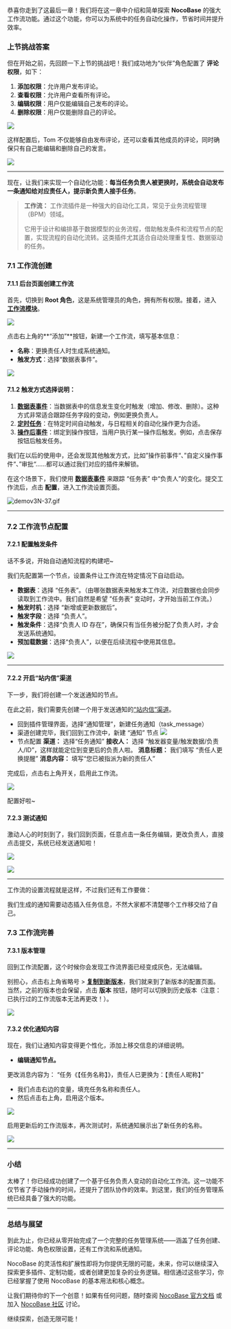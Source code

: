 恭喜你走到了这最后一章！我们将在这一章中介绍和简单探索 **NocoBase** 的强大工作流功能。通过这个功能，你可以为系统中的任务自动化操作，节省时间并提升效率。

### 上节挑战答案

但在开始之前，先回顾一下上节的挑战吧！我们成功地为“伙伴”角色配置了 **评论权限**，如下：

1. **添加权限**：允许用户发布评论。
2. **查看权限**：允许用户查看所有评论。
3. **编辑权限**：用户仅能编辑自己发布的评论。
4. **删除权限**：用户仅能删除自己的评论。

![](https://static-docs.nocobase.com/Solution/202410270004241729958664.png)

这样配置后，Tom 不仅能够自由发布评论，还可以查看其他成员的评论，同时确保只有自己能编辑和删除自己的发言。

![](https://static-docs.nocobase.com/Solution/202410270011181729959078.png)

---

现在，让我们来实现一个自动化功能：**每当任务负责人被更换时，系统会自动发布一条通知给对应责任人，提示新负责人接手任务**。

> **工作流：** 工作流插件是一种强大的自动化工具，常见于业务流程管理（BPM）领域。
>
> 它用于设计和编排基于数据模型的业务流程，借助触发条件和流程节点的配置，实现流程的自动化流转。这类插件尤其适合自动处理重复性、数据驱动的任务。

### 7.1 工作流创建

#### 7.1.1 后台页面创建工作流

首先，切换到 **Root 角色**，这是系统管理员的角色，拥有所有权限。接着，进入 [**工作流模块**](https://docs-cn.nocobase.com/handbook/workflow)。

![](https://static-docs.nocobase.com/Solution/202410270015231729959323.png)

点击右上角的**“添加”**按钮，新建一个工作流，填写基本信息：

- **名称**：更换责任人时生成系统通知。
- **触发方式**：选择“数据表事件”。

![](https://static-docs.nocobase.com/Solution/202410270018231729959503.png)

#### 7.1.2 触发方式选择说明：

1. [**数据表事件**](https://docs-cn.nocobase.com/handbook/workflow/triggers/collection)：当数据表中的信息发生变化时触发（增加、修改、删除）。这种方式非常适合跟踪任务字段的变动，例如更换负责人。
2. [**定时任务**](https://docs-cn.nocobase.com/handbook/workflow/triggers/schedule)：在特定时间自动触发，与日程相关的自动化操作更为合适。
3. [**操作后事件**](https://docs-cn.nocobase.com/handbook/workflow/triggers/post-action)：绑定到操作按钮，当用户执行某一操作后触发。例如，点击保存按钮后触发任务。

我们在以后的使用中，还会发现其他触发方式，比如”操作前事件“、”自定义操作事件“、”审批“......都可以通过我们对应的插件来解锁。

在这个场景下，我们使用 [**数据表事件**](https://docs-cn.nocobase.com/handbook/workflow/triggers/collection) 来跟踪 “任务表” 中“负责人”的变化。提交工作流后，点击 **配置**，进入工作流设置页面。

![demov3N-37.gif](https://static-docs.nocobase.com/Solution/demov3N-37.gif)

---

### 7.2 工作流节点配置

#### 7.2.1 配置触发条件

话不多说，开始自动通知流程的构建吧~

我们先配置第一个节点，设置条件让工作流在特定情况下自动启动。

- **数据表**：选择 “任务表”。（由哪张数据表来触发本工作流，对应数据也会同步读取到工作流中。我们自然是希望 ”任务表“ 变动时，才开始当前工作流。）
- **触发时机**：选择 “新增或更新数据后”。
- **触发字段**：选择 “负责人”。
- **触发条件**：选择“负责人 ID 存在”，确保只有当任务被分配了负责人时，才会发送系统通知。
- **预加载数据**：选择“负责人”，以便在后续流程中使用其信息。

![](https://static-docs.nocobase.com/Solution/demov3N-38.gif)

---

#### 7.2.2 开启“站内信”渠道

下一步，我们将创建一个发送通知的节点。

在此之前，我们需要先创建一个用于发送通知的[“站内信”渠道](https://docs-cn.nocobase.com/handbook/notification-in-app-message)。

- 回到插件管理界面，选择“通知管理”，新建任务通知（task_message）
- 渠道创建完毕，我们回到工作流中，新建 “通知” 节点
  ![](https://static-docs.nocobase.com/Solution/demov3N-47N2RN.gif)
- 节点配置
  **渠道：** 选择“任务通知”
  **接收人：** 选择 “触发器变量/触发数据/负责人/ID”，这样就能定位到变更后的负责人啦。
  **消息标题：** 我们填写 “责任人更换提醒”
  **消息内容：** 填写“您已被指派为新的责任人”

完成后，点击右上角开关，启用此工作流。

![](https://static-docs.nocobase.com/Solution/demov3N-48RN.gif)

配置好啦~

#### 7.2.3 测试通知

激动人心的时刻到了，我们回到页面，任意点击一条任务编辑，更改负责人，直接点击提交，系统已经发送通知啦！

![](https://static-docs.nocobase.com/Solution/202410270402331729972953.png)

![](https://static-docs.nocobase.com/Solution/202410270359501729972790.png)

---

工作流的设置流程就是这样，不过我们还有工作要做：

我们生成的通知需要动态插入任务信息，不然大家都不清楚哪个工作移交给了自己。

### 7.3 工作流完善

#### 7.3.1 版本管理

回到工作流配置，这个时候你会发现工作流界面已经变成灰色，无法编辑。

别担心，点击右上角省略号 > [**复制到新版本**](https://docs-cn.nocobase.com/handbook/workflow/advanced/revisions)，我们就来到了新版本的配置页面。当然，之前的版本也会保留，点击 **版本** 按钮，随时可以切换到历史版本（注意：已执行过的工作流版本无法再更改！）。

![](https://static-docs.nocobase.com/Solution/demov3N-49.gif)

#### 7.3.2 优化通知内容

现在，我们让通知内容变得更个性化，添加上移交信息的详细说明。

- **编辑通知节点。**

更改消息内容为：  “任务《【任务名称】》，责任人已更换为：【责任人昵称】”

- 我们点击右边的变量，填充任务名称和责任人。
- 然后点击右上角，启用这个版本。

![](https://static-docs.nocobase.com/Solution/demov3N-50RN.gif)

启用更新后的工作流版本，再次测试时，系统通知展示出了新任务的名称。

![](https://static-docs.nocobase.com/Solution/demov3N-51.gif)

---

### 小结

太棒了！你已经成功创建了一个基于任务负责人变动的自动化工作流。这一功能不仅节省了手动操作的时间，还提升了团队协作的效率。到这里，我们的任务管理系统已经具备了强大的功能。

---

### 总结与展望

到此为止，你已经从零开始完成了一个完整的任务管理系统——涵盖了任务创建、评论功能、角色权限设置，还有工作流和系统通知。

NocoBase 的灵活性和扩展性即将为你提供无限的可能，未来，你可以继续深入探索更多插件、定制功能，或者创建更加复杂的业务逻辑。相信通过这些学习，你已经掌握了使用 NocoBase 的基本用法和核心概念。

让我们期待你的下一个创意！如果有任何问题，随时查阅 [NocoBase 官方文档](https://docs-cn.nocobase.com/) 或加入 [NocoBase 社区](https://forum.nocobase.com/) 讨论。

继续探索，创造无限可能！
